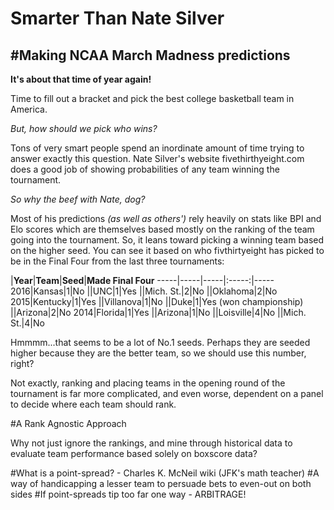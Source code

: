 Smarter Than Nate Silver
========================

#Making NCAA March Madness predictions
--------------------------------------
**It's about that time of year again!**

Time to fill out a bracket and pick the best college basketball team in America.

_But, how should we pick who wins?_

Tons of very smart people spend an inordinate amount of time trying to answer exactly this question. Nate Silver's website fivethirthyeight.com does a good job of showing probabilities of any team winning the tournament.

_So why the beef with Nate, dog?_

Most of his predictions _(as well as others')_ rely heavily on stats like BPI and Elo scores which are themselves based mostly on the ranking of the team going into the tournament. So, it leans toward picking a winning team based on the higher seed. You can see it based on who fivthirtyeight has picked to be in the Final Four from the last three tournaments:

|**Year**|**Team**|**Seed**|**Made Final Four**
-----|-----|-----|:-----:|-----
2016|Kansas|1|No
||UNC|1|Yes
||Mich. St.|2|No
||Oklahoma|2|No
2015|Kentucky|1|Yes
||Villanova|1|No
||Duke|1|Yes (won championship)
||Arizona|2|No
2014|Florida|1|Yes
||Arizona|1|No
||Loisville|4|No
||Mich. St.|4|No


Hmmmm...that seems to be a lot of No.1 seeds. Perhaps they are seeded higher because they are the better team, so we should use this number, right?

Not exactly, ranking and placing teams in the opening round of the tournament is far more complicated, and even worse, dependent on a panel to decide where each team should rank.

#A Rank Agnostic Approach

Why not just ignore the rankings, and mine through historical data to evaluate team performance based solely on boxscore data?

#What is a point-spread? - Charles K. McNeil wiki (JFK's math teacher)
#A way of handicapping a lesser team to persuade bets to even-out on both sides
#If point-spreads tip too far one way - ARBITRAGE!
